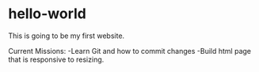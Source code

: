 # hello-world
This is going to be my first website. 

Current Missions:
-Learn Git and how to commit changes
-Build html page that is responsive to resizing.
